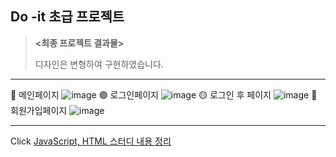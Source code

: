 ## Do -it 초급 프로젝트
>**<최종 프로젝트 결과물>**
>
>디자인은 변형하여 구현하였습니다.
---
🔵 메인페이지
![image](https://user-images.githubusercontent.com/98999882/173227367-9efa0fc6-2b2d-4b85-a638-706903eca387.png)
🟣 로그인페이지
![image](https://user-images.githubusercontent.com/98999882/173239776-cad61b81-5bec-41b1-bf27-7dd10d2a7b00.png)
🟡 로그인 후 페이지
![image](https://user-images.githubusercontent.com/98999882/173240070-899fea8d-39db-44e1-94e4-23ad68d0e96e.png)
🔘 회원가입페이지
![image](https://user-images.githubusercontent.com/98999882/173239853-11fc1510-e707-4e3a-9ae2-4352ab7c0102.png)
___
Click [JavaScript, HTML 스터디 내용 정리](https://www.notion.so/Java-Script-a65ee3eaf1b04d11ad712dc7caca7ceb)
